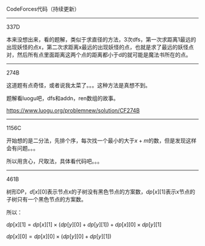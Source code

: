 CodeForces代码（持续更新）

---

337D

本来没想出来，看的题解，类似于求直径的方法，3次dfs，第一次求距离1最远的出现妖怪的点x，第二次求距离x最远的出现妖怪的点，也就是求了最远的妖怪点对，然后所有点里面距离这两个点的距离都小于d的就可能是魔法书所在的点。

---

274B

这道题有点奇怪，或者说我太菜了。。。这种方法是真想不到。

题解看luogu吧，dfs和addn，ren数组的故事。

https://www.luogu.org/problemnew/solution/CF274B

---

1156C

开始想的是二分法，先排个序，每次找一个最小的大于$x+m$的数，但是发现这样会有问题。。。

所以用贪心，尺取法，具体看代码吧。。。

---

461B

树形DP，$d[x][0]$表示节点x的子树没有黑色节点的方案数，$dp[x][1]$表示x节点的子树只有一个黑色节点的方案数。

所以：

$dp[x][1] = dp[x][1] \times (dp[y][0] + dp[y][1]) + dp[x][0] \times dp[y][1]$

$dp[x][0] = dp[x][0] \times (dp[y][0] + dp[y][1])$